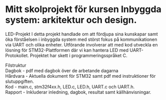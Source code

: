 # Mitt skolprojekt för kursen Inbyggda system: arkitektur och design.

LED-Projekt
I detta projekt handlade om att fördjupa sina kunskapar samt öka förståelsen i inbyggda system med störst fokus på kommunikationen via UART och olika enheter.
Utförande involverar att med kod utveckla en lösning för STM32-Plattformen där vi kan hantera LED med UART-Protokollet. 
Projektet har skett i programmeringsspråket C.

Filstruktur <br/>
Dagbok - pdf med dagbok över de arbetande dagarna <br/>
Hårdvara - Aktuella dokument för STM32 samt pdf med instruktioner för slutuppgiften. <br/>
Kod - main.c, stm32f4xx.h, LED.c, LED.h, UART.c och UART.h. <br/>
Rapport - Inkluderar inledning, dagbok, resultat samt källhänvisningar. <br/>
